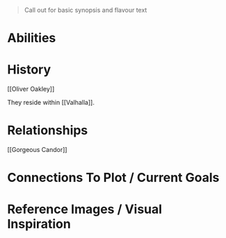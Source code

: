 > Call out for basic synopsis and flavour text

# Abilities

# History
[[Oliver Oakley]]

They reside within [[Valhalla]].
# Relationships
[[Gorgeous Candor]]
# Connections To Plot / Current Goals

# Reference Images / Visual Inspiration